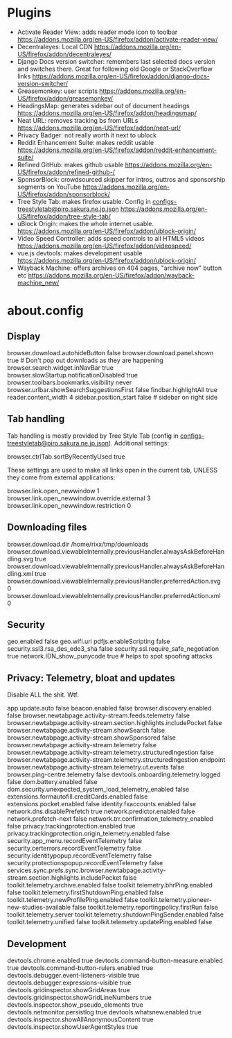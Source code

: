 # Plugins

- Activate Reader View: adds reader mode icon to toolbar
  https://addons.mozilla.org/en-US/firefox/addon/activate-reader-view/
- Decentraleyes: Local CDN
  https://addons.mozilla.org/en-US/firefox/addon/decentraleyes/
- Django Docs version switcher: remembers last selected docs version and switches there. Great for following old Google
  or StackOverflow links
  https://addons.mozilla.org/en-US/firefox/addon/django-docs-version-switcher/
- Greasemonkey: user scripts
  https://addons.mozilla.org/en-US/firefox/addon/greasemonkey/
- HeadingsMap: generates sidebar out of document headings
  https://addons.mozilla.org/en-US/firefox/addon/headingsmap/
- Neat URL: removes tracking bs from URLs
  https://addons.mozilla.org/en-US/firefox/addon/neat-url/
- Privacy Badger: not really worth it next to ublock
- Reddit Enhancement Suite: makes reddit usable
  https://addons.mozilla.org/en-US/firefox/addon/reddit-enhancement-suite/
- Refined GitHub: makes github usable
  https://addons.mozilla.org/en-US/firefox/addon/refined-github-/
- SponsorBlock: crowdsourced skipper for intros, outtros and sponsorship segments on YouTube
  https://addons.mozilla.org/en-US/firefox/addon/sponsorblock/
- Tree Style Tab: makes firefox usable. Config in configs-treestyletab@piro.sakura.ne.jp.json
  https://addons.mozilla.org/en-US/firefox/addon/tree-style-tab/
- uBlock Origin: makes the whole internet usable.
  https://addons.mozilla.org/en-US/firefox/addon/ublock-origin/
- Video Speed Controller: adds speed controls to all HTML5 videos
  https://addons.mozilla.org/en-US/firefox/addon/videospeed/
- vue.js devtools: makes development usable
  https://addons.mozilla.org/en-US/firefox/addon/ublock-origin/
- Wayback Machine: offers archives on 404 pages, "archive now" button etc
  https://addons.mozilla.org/en-US/firefox/addon/wayback-machine_new/

# about.config

## Display

browser.download.autohideButton false
browser.download.panel.shown true  # Don't pop out downloads as they are happening
browser.search.widget.inNavBar true
browser.slowStartup.notificationDisabled true
browser.toolbars.bookmarks.visibility never
browser.urlbar.showSearchSuggestionsFirst false
findbar.highlightAll true
reader.content_width 4
sidebar.position_start false  # sidebar on right side


## Tab handling

Tab handling is mostly provided by Tree Style Tab (config in configs-treestyletab@piro.sakura.ne.jp.json). Additional
settings:

browser.ctrlTab.sortByRecentlyUsed true

These settings are used to make all links open in the current tab, UNLESS they come from external applications:

browser.link.open_newwindow 1
browser.link.open_newwindow.override.external 3
browser.link.open_newwindow.restriction 0

## Downloading files

browser.download.dir /home/rixx/tmp/downloads
browser.download.viewableInternally.previousHandler.alwaysAskBeforeHandling.svg true
browser.download.viewableInternally.previousHandler.alwaysAskBeforeHandling.xml true
browser.download.viewableInternally.previousHandler.preferredAction.svg 0
browser.download.viewableInternally.previousHandler.preferredAction.xml 0

## Security

geo.enabled false
geo.wifi.uri
pdfjs.enableScripting false
security.ssl3.rsa_des_ede3_sha false
security.ssl.require_safe_negotiation true
network.IDN_show_punycode true  # helps to spot spoofing attacks

## Privacy: Telemetry, bloat and updates

Disable ALL the shit. Wtf.

app.update.auto false
beacon.enabled false
browser.discovery.enabled false
browser.newtabpage.activity-stream.feeds.telemetry false
browser.newtabpage.activity-stream.section.highlights.includePocket false
browser.newtabpage.activity-stream.showSearch false
browser.newtabpage.activity-stream.showSponsored false
browser.newtabpage.activity-stream.telemetry false
browser.newtabpage.activity-stream.telemetry.structuredIngestion false
browser.newtabpage.activity-stream.telemetry.structuredIngestion.endpoint
browser.newtabpage.activity-stream.telemetry.ut.events false
browser.ping-centre.telemetry false
devtools.onboarding.telemetry.logged false
dom.battery.enabled false
dom.security.unexpected_system_load_telemetry_enabled false
extensions.formautofill.creditCards.enabled false
extensions.pocket.enabled false
identity.fxaccounts.enabled false
network.dns.disablePrefetch true
network.predictor.enabled false
network.prefetch-next false
network.trr.confirmation_telemetry_enabled false
privacy.trackingprotection.enabled true
privacy.trackingprotection.origin_telemetry.enabled false
security.app_menu.recordEventTelemetry false
security.certerrors.recordEventTelemetry false
security.identitypopup.recordEventTelemetry false
security.protectionspopup.recordEventTelemetry false
services.sync.prefs.sync.browser.newtabpage.activity-stream.section.highlights.includePocket false
toolkit.telemetry.archive.enabled false
toolkit.telemetry.bhrPing.enabled false
toolkit.telemetry.firstShutdownPing.enabled false
toolkit.telemetry.newProfilePing.enabled false
toolkit.telemetry.pioneer-new-studies-available false
toolkit.telemetry.reportingpolicy.firstRun false
toolkit.telemetry.server
toolkit.telemetry.shutdownPingSender.enabled false
toolkit.telemetry.unified false
toolkit.telemetry.updatePing.enabled false

## Development

devtools.chrome.enabled true
devtools.command-button-measure.enabled true
devtools.command-button-rulers.enabled true
devtools.debugger.event-listeners-visible true
devtools.debugger.expressions-visible true
devtools.gridinspector.showGridAreas true
devtools.gridinspector.showGridLineNumbers true
devtools.inspector.show_pseudo_elements true
devtools.netmonitor.persistlog true
devtools.whatsnew.enabled true
devtools.inspector.showAllAnonymousContent true
devtools.inspector.showUserAgentStyles true
